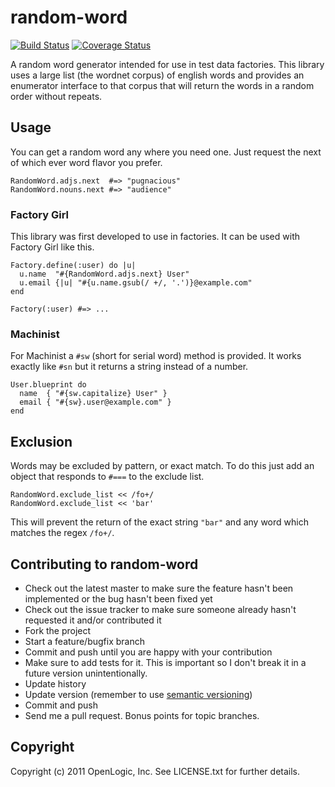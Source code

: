 random-word
====
[![Build Status](https://travis-ci.org/openlogic/random-word.svg?branch=master)](https://travis-ci.org/openlogic/random-word)
[![Coverage Status](https://coveralls.io/repos/github/openlogic/random-word/badge.svg?branch=master)](https://coveralls.io/github/openlogic/random-word?branch=master)

A random word generator intended for use in test data factories.  This
library uses a large list (the wordnet corpus) of english words and
provides an enumerator interface to that corpus that will return the
words in a random order without repeats.

Usage
----

You can get a random word any where you need one. Just request the
next of which ever word flavor you prefer.

    RandomWord.adjs.next  #=> "pugnacious"
    RandomWord.nouns.next #=> "audience"
    
### Factory Girl

This library was first developed to use in factories. It can be used
with Factory Girl like this.

    Factory.define(:user) do |u|
      u.name  "#{RandomWord.adjs.next} User"
      u.email {|u| "#{u.name.gsub(/ +/, '.')}@example.com"
    end

    Factory(:user) #=> ...

### Machinist


For Machinist a `#sw` (short for serial word) method is provided. It works exactly like `#sn`
but it returns a string instead of a number.

    User.blueprint do 
      name  { "#{sw.capitalize} User" }
      email { "#{sw}.user@example.com" }
    end

Exclusion
----

Words may be excluded by pattern, or exact match. To do this just add
an object that responds to `#===` to the exclude list.

    RandomWord.exclude_list << /fo+/
    RandomWord.exclude_list << 'bar'

This will prevent the return of the exact string `"bar"` and any word
which matches the regex `/fo+/`.


Contributing to random-word
----
 
* Check out the latest master to make sure the feature hasn't been implemented or the bug hasn't been fixed yet
* Check out the issue tracker to make sure someone already hasn't requested it and/or contributed it
* Fork the project
* Start a feature/bugfix branch
* Commit and push until you are happy with your contribution
* Make sure to add tests for it. This is important so I don't break it in a future version unintentionally.
* Update history
* Update version (remember to use [semantic versioning][semver])
* Commit and push
* Send me a pull request. Bonus points for topic branches.

[semver]:http://semver.org/ 

Copyright
----

Copyright (c) 2011 OpenLogic, Inc. See LICENSE.txt for
further details.

